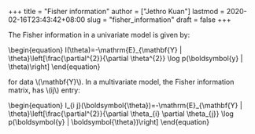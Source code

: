 +++
title = "Fisher information"
author = ["Jethro Kuan"]
lastmod = 2020-02-16T23:43:42+08:00
slug = "fisher_information"
draft = false
+++

The Fisher information in a univariate model is given by:

\begin{equation}
  I(\theta)=-\mathrm{E}\_{\mathbf{Y} | \theta}\left[\frac{\partial^{2}}{\partial \theta^{2}} \log p(\boldsymbol{y} | \theta)\right]
\end{equation}

for data \\(\mathbf{Y}\\). In a multivariate model, the Fisher information
matrix, has \\(ij\\) entry:

\begin{equation}
  I\_{i j}(\boldsymbol{\theta})=-\mathrm{E}\_{\mathbf{Y} | \theta}\left[\frac{\partial^{2}}{\partial \theta\_{i} \partial \theta\_{j}} \log p(\boldsymbol{y} | \boldsymbol{\theta})\right]
\end{equation}
